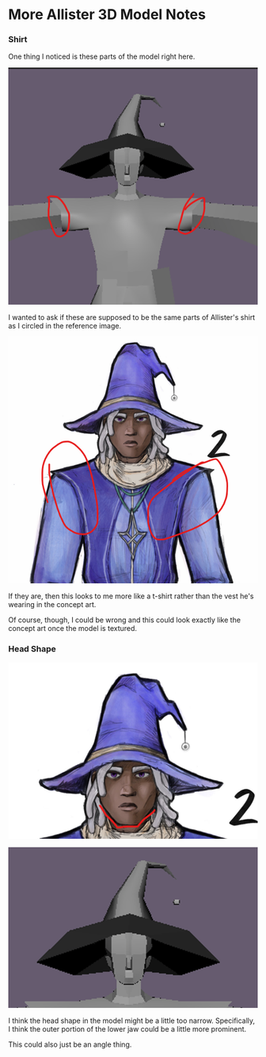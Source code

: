 # More Allister 3D Model Notes

### Shirt

One thing I noticed is these parts of the model right here.

![](<../../../../_Meta/Attachments/Pasted image 20250531233741.png>)

I wanted to ask if these are supposed to be the same parts of Allister's shirt as I circled in the reference image.

![](<../../../../_Meta/Attachments/Pasted image 20250531233732.png>)

If they are, then this looks to me more like a t-shirt rather than the vest he's wearing in the concept art.

Of course, though, I could be wrong and this could look exactly like the concept art once the model is textured.

### Head Shape

![](<../../../../_Meta/Attachments/Pasted image 20250531234705.png>)

![](<../../../../_Meta/Attachments/Pasted image 20250531234520.png>)

I think the head shape in the model might be a little too narrow. Specifically, I think the outer portion of the lower jaw could be a little more prominent.

This could also just be an angle thing.
